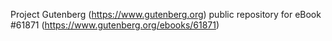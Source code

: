 Project Gutenberg (https://www.gutenberg.org) public repository for eBook #61871 (https://www.gutenberg.org/ebooks/61871)
